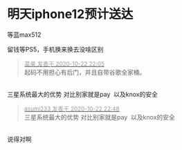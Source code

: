 # 明天iphone12预计送达


等蓝max512

留钱等PS5，手机换来换去没啥区别

<div class="quote"><blockquote><font size="2"><a href="https://www.hostloc.com/forum.php?mod=redirect&amp;goto=findpost&amp;pid=9338313&amp;ptid=757073" target="_blank"><font color="#999999">菜单 发表于 2020-10-22 22:05</font></a></font><br />
起码不用担心有后门，并且自带谷歌全家桶。</blockquote></div><br />
三星系统最大的优势 对比别家就是pay&nbsp;&nbsp;以及knox的安全

<div class="quote"><blockquote><font size="2"><a href="https://www.hostloc.com/forum.php?mod=redirect&amp;goto=findpost&amp;pid=9338534&amp;ptid=757073" target="_blank"><font color="#999999">asumi233 发表于 2020-10-22 22:48</font></a></font><br />
三星系统最大的优势 对比别家就是pay&nbsp;&nbsp;以及knox的安全</blockquote></div><br />
说得对啊
